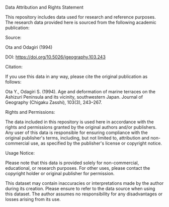 Data Attribution and Rights Statement


This repository includes data used for research and reference purposes. The research data provided here is sourced from the following academic publication:


Source:

Ota and Odagiri (1994)

DOI: https://doi.org/10.5026/jgeography.103.243

Citation:

If you use this data in any way, please cite the original publication as follows:

Ota Y., Odagiri S. (1994). Age and deformation of marine terraces on the Ashizuri Peninsula and its vicinity, southwestern Japan. Journal of Geography (Chigaku Zasshi), 103(3), 243–267.

Rights and Permissions:

The data included in this repository is used here in accordance with the rights and permissions granted by the original authors and/or publishers. Any user of this data is responsible for ensuring compliance with the original publisher's terms, including, but not limited to, attribution and non-commercial use, as specified by the publisher's license or copyright notice.

Usage Notice:

Please note that this data is provided solely for non-commercial, educational, or research purposes. For other uses, please contact the copyright holder or original publisher for permission.

This dataset may contain inaccuracies or interpretations made by the author during its creation. Please ensure to refer to the data source when using this dataset. The author assumes no responsibility for any disadvantages or losses arising from its use.
